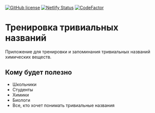 [![GitHub license](https://badgen.net/github/license/shelepuginivan/trivial-chemistry-trainer)](https://github.com/shelepuginivan/trivial-chemistry-trainer/blob/master/LICENSE)
[![Netlify Status](https://api.netlify.com/api/v1/badges/f3b1f0be-7885-455c-9826-d5b19e29246d/deploy-status)](https://app.netlify.com/sites/trivial-chemistry/deploys)
[![CodeFactor](https://www.codefactor.io/repository/github/shelepuginivan/trivial-chemistry-trainer/badge)](https://www.codefactor.io/repository/github/shelepuginivan/trivial-chemistry-trainer)

# Тренировка тривиальных названий

Приложение для тренировки и запоминания тривиальных названий химических веществ.

## Кому будет полезно

- Школьники
- Студенты
- Химики
- Биологи
- Все, кто хочет понимать тривиальные названия
